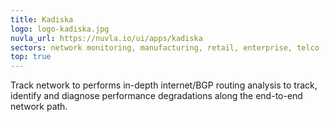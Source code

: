```yaml
---
title: Kadiska
logo: logo-kadiska.jpg
nuvla_url: https://nuvla.io/ui/apps/kadiska
sectors: network monitoring, manufacturing, retail, enterprise, telco
top: true
---
```


Track network to performs in-depth internet/BGP routing analysis to track, identify and diagnose performance degradations along the end-to-end network path.
